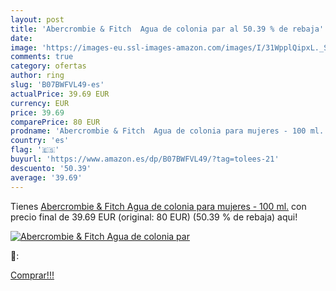 ```yaml
---
layout: post
title: 'Abercrombie & Fitch  Agua de colonia par al 50.39 % de rebaja'
date: 
image: 'https://images-eu.ssl-images-amazon.com/images/I/31WpplQipxL._SL200_.jpg'
comments: true
category: ofertas
author: ring
slug: 'B07BWFVL49-es'
actualPrice: 39.69 EUR
currency: EUR
price: 39.69
comparePrice: 80 EUR
prodname: 'Abercrombie & Fitch  Agua de colonia para mujeres - 100 ml.'
country: 'es'
flag: '🇪🇸'
buyurl: 'https://www.amazon.es/dp/B07BWFVL49/?tag=tolees-21'
descuento: '50.39'
average: '39.69'
---
```


Tienes [Abercrombie & Fitch  Agua de colonia para mujeres - 100 ml.](https://www.amazon.es/dp/B07BWFVL49/?tag=tolees-21) con precio final de  39.69 EUR (original: 80 EUR) (50.39 %  de rebaja) aqui!

[![Abercrombie & Fitch  Agua de colonia par](https://images-eu.ssl-images-amazon.com/images/I/31WpplQipxL._SL200_.jpg)](https://www.amazon.es/dp/B07BWFVL49/?tag=tolees-21)

🔎:


[Comprar!!!](https://www.amazon.es/dp/B07BWFVL49/?tag=tolees-21)

